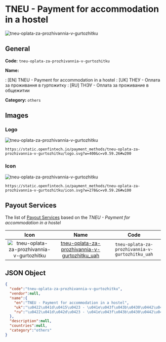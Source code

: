 
# TNEU - Payment for accommodation in a hostel 
![tneu-oplata-za-prozhivannia-v-gurtozhitku](https://static.openfintech.io/payment_methods/tneu-oplata-za-prozhivannia-v-gurtozhitku/logo.svg?w=400&c=v0.59.26#w200)  

## General 
**Code:** `tneu-oplata-za-prozhivannia-v-gurtozhitku` 
 
**Name:** 
 
:	[EN] TNEU - Payment for accommodation in a hostel 
:	[UK] ТНЕУ - Оплата за проживання в гуртожитку 
:	[RU] ТНЭУ - Оплата за проживание в общежитии 
 
**Category:** `others` 
 

## Images 

### Logo 
![tneu-oplata-za-prozhivannia-v-gurtozhitku](https://static.openfintech.io/payment_methods/tneu-oplata-za-prozhivannia-v-gurtozhitku/logo.svg?w=400&c=v0.59.26#w200)  

```
https://static.openfintech.io/payment_methods/tneu-oplata-za-prozhivannia-v-gurtozhitku/logo.svg?w=400&c=v0.59.26#w200
```  

### Icon 
![tneu-oplata-za-prozhivannia-v-gurtozhitku](https://static.openfintech.io/payment_methods/tneu-oplata-za-prozhivannia-v-gurtozhitku/icon.svg?w=278&c=v0.59.26#w100)  

```
https://static.openfintech.io/payment_methods/tneu-oplata-za-prozhivannia-v-gurtozhitku/icon.svg?w=278&c=v0.59.26#w100
```  

## Payout Services 
 
The list of [Payout Services](/payout-services/) based on the _TNEU - Payment for accommodation in a hostel_ 

|Icon|Name|Code| 
|:---:|:---:|:---:| 
|![tneu-oplata-za-prozhivannia-v-gurtozhitku](https://static.openfintech.io/payout_methods/tneu-oplata-za-prozhivannia-v-gurtozhitku/icon.svg?w=278&c=v0.59.26#w40) |[tneu-oplata-za-prozhivannia-v-gurtozhitku_uah](/payout-services/tneu-oplata-za-prozhivannia-v-gurtozhitku_uah/)|`tneu-oplata-za-prozhivannia-v-gurtozhitku_uah`| 
 

## JSON Object 

```json
{
  "code":"tneu-oplata-za-prozhivannia-v-gurtozhitku",
  "vendor":null,
  "name":{
    "en":"TNEU - Payment for accommodation in a hostel",
    "uk":"\u0422\u041d\u0415\u0423 - \u041e\u043f\u043b\u0430\u0442\u0430 \u0437\u0430 \u043f\u0440\u043e\u0436\u0438\u0432\u0430\u043d\u043d\u044f \u0432 \u0433\u0443\u0440\u0442\u043e\u0436\u0438\u0442\u043a\u0443",
    "ru":"\u0422\u041d\u042d\u0423 - \u041e\u043f\u043b\u0430\u0442\u0430 \u0437\u0430 \u043f\u0440\u043e\u0436\u0438\u0432\u0430\u043d\u0438\u0435 \u0432 \u043e\u0431\u0449\u0435\u0436\u0438\u0442\u0438\u0438"
  },
  "description":null,
  "countries":null,
  "category":"others"
}
```  
